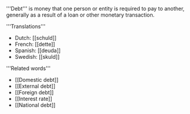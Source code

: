 '''Debt''' is money that one person or entity is required to pay to another, generally as a result of a loan or other monetary transaction. 


'''Translations'''

* Dutch: [[schuld]]
* French: [[dette]]
* Spanish: [[deuda]]
* Swedish: [[skuld]]
 

'''Related words'''

* [[Domestic debt]]
* [[External debt]]
* [[Foreign debt]]
* [[Interest rate]]
* [[National debt]]